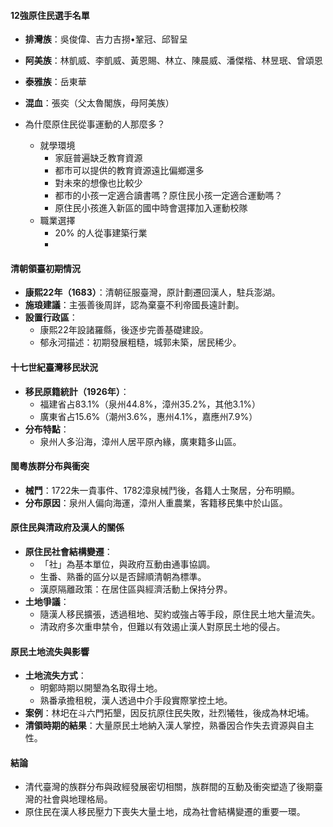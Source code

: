 #### 12強原住民選手名單

- **排灣族**：吳俊偉、吉力吉撈•鞏冠、邱智呈
- **阿美族**：林凱威、李凱威、黃恩賜、林立、陳晨威、潘傑楷、林昱珉、曾頌恩
- **泰雅族**：岳東華
- **混血**：張奕（父太魯閣族，母阿美族）

- 為什麼原住民從事運動的人那麼多？
	- 就學環境
		- 家庭普遍缺乏教育資源
		- 都市可以提供的教育資源遠比偏鄉還多
		- 對未來的想像也比較少
		- 都市的小孩一定適合讀書嗎？原住民小孩一定適合運動嗎？
		- 原住民小孩進入新區的國中時會選擇加入運動校隊
	- 職業選擇
		- 20% 的人從事建築行業
		- 

#### 清朝領臺初期情況

- **康熙22年（1683）**：清朝征服臺灣，原計劃遷回漢人，駐兵澎湖。
- **施琅建議**：主張善後周詳，認為棄臺不利帝國長遠計劃。
- **設置行政區**：
    - 康熙22年設諸羅縣，後逐步完善基礎建設。
    - 郁永河描述：初期發展粗糙，城郭未築，居民稀少。

#### 十七世紀臺灣移民狀況

- **移民原籍統計（1926年）**：
    - 福建省占83.1%（泉州44.8%，漳州35.2%，其他3.1%）
    - 廣東省占15.6%（潮州3.6%，惠州4.1%，嘉應州7.9%）
- **分布特點**：
    - 泉州人多沿海，漳州人居平原內緣，廣東籍多山區。

#### 閩粵族群分布與衝突

- **械鬥**：1722朱一貴事件、1782漳泉械鬥後，各籍人士聚居，分布明顯。
- **分布原因**：泉州人偏向海運，漳州人重農業，客籍移民集中於山區。

#### 原住民與清政府及漢人的關係

- **原住民社會結構變遷**：
    - 「社」為基本單位，與政府互動由通事協調。
    - 生番、熟番的區分以是否歸順清朝為標準。
    - 漢原隔離政策：在居住區與經濟活動上保持分界。
- **土地爭議**：
    - 隨漢人移民擴張，透過租地、契約或強占等手段，原住民土地大量流失。
    - 清政府多次重申禁令，但難以有效遏止漢人對原民土地的侵占。

#### 原民土地流失與影響

- **土地流失方式**：
    - 明鄭時期以開墾為名取得土地。
    - 熟番承擔租稅，漢人透過中介手段實際掌控土地。
- **案例**：林圯在斗六門拓墾，因反抗原住民失敗，壯烈犧牲，後成為林圯埔。
- **清領時期的結果**：大量原民土地納入漢人掌控，熟番因合作失去資源與自主性。

#### 結論

- 清代臺灣的族群分布與政經發展密切相關，族群間的互動及衝突塑造了後期臺灣的社會與地理格局。
- 原住民在漢人移民壓力下喪失大量土地，成為社會結構變遷的重要一環。